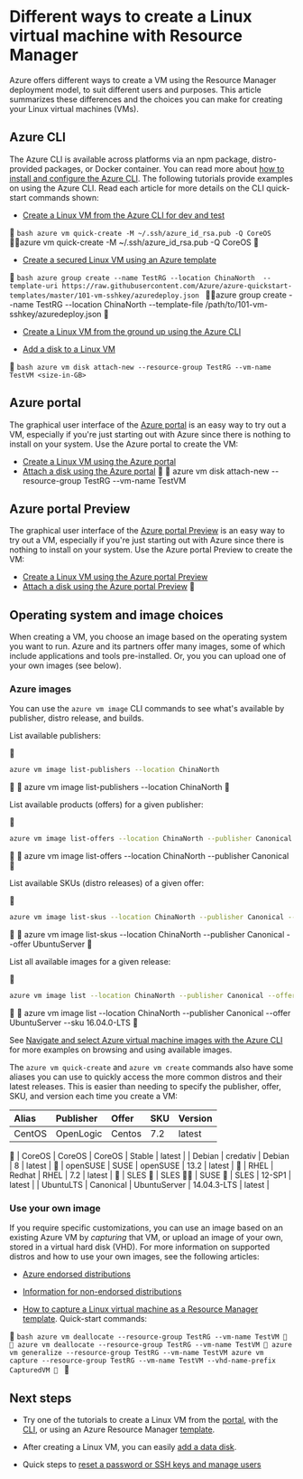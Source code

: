 <properties
	pageTitle="Different ways to create a Linux VM | Azure"
	description="Lists the different ways to create a Linux virtual machine on Azure and links to tools and tutorials for each method."
	services="virtual-machines-linux"
	documentationCenter=""
	authors="iainfoulds"
	manager="timlt"
	editor=""
	tags="azure-resource-manager"/>

<tags
	ms.service="virtual-machines-linux"
	ms.devlang="na"
	ms.topic="get-started-article"
	ms.tgt_pltfrm="vm-linux"
	ms.workload="infrastructure-services"
	ms.date="07/06/2016"
	wacn.date=""
	ms.author="iainfou"/>

# Different ways to create a Linux virtual machine with Resource Manager

Azure offers different ways to create a VM using the Resource Manager deployment model, to suit different users and purposes. This article summarizes these differences and the choices you can make for creating your Linux virtual machines (VMs).

## Azure CLI 

The Azure CLI is available across platforms via an npm package, distro-provided packages, or Docker container. You can read more about [how to install and configure the Azure CLI](/documentation/articles/xplat-cli-install/). The following tutorials provide examples on using the Azure CLI. Read each article for more details on the CLI quick-start commands shown:

* [Create a Linux VM from the Azure CLI for dev and test](/documentation/articles/virtual-machines-linux-quick-create-cli/)


	```bash
	azure vm quick-create -M ~/.ssh/azure_id_rsa.pub -Q CoreOS
	```


		azure vm quick-create -M ~/.ssh/azure_id_rsa.pub -Q CoreOS


* [Create a secured Linux VM using an Azure template](/documentation/articles/virtual-machines-linux-create-ssh-secured-vm-from-template/)


	```bash
	azure group create --name TestRG --location ChinaNorth 
		--template-uri https://raw.githubusercontent.com/Azure/azure-quickstart-templates/master/101-vm-sshkey/azuredeploy.json
	```


		azure group create --name TestRG --location ChinaNorth 
			--template-file /path/to/101-vm-sshkey/azuredeploy.json


* [Create a Linux VM from the ground up using the Azure CLI](/documentation/articles/virtual-machines-linux-create-cli-complete/)

* [Add a disk to a Linux VM](/documentation/articles/virtual-machines-linux-add-disk/)


	```bash
	azure vm disk attach-new --resource-group TestRG --vm-name TestVM <size-in-GB>
	```

## Azure portal 

The graphical user interface of the [Azure portal](https://portal.azure.cn) is an easy way to try out a VM, especially if you're just starting out with Azure since there is nothing to install on your system. Use the Azure portal  to create the VM:

* [Create a Linux VM using the Azure portal](/documentation/articles/virtual-machines-linux-quick-create-portal/)
* [Attach a disk using the Azure portal](/documentation/articles/virtual-machines-linux-attach-disk-portal/)


		azure vm disk attach-new --resource-group TestRG --vm-name TestVM <size-in-GB>

## Azure portal Preview

The graphical user interface of the [Azure portal Preview](https://portal.azure.cn) is an easy way to try out a VM, especially if you're just starting out with Azure since there is nothing to install on your system. Use the Azure portal Preview to create the VM:

* [Create a Linux VM using the Azure portal Preview](/documentation/articles/virtual-machines-linux-quick-create-portal/)
* [Attach a disk using the Azure portal Preview](/documentation/articles/virtual-machines-linux-attach-disk-portal/)


## Operating system and image choices
When creating a VM, you choose an image based on the operating system you want to run. Azure and its partners offer many images, some of which include applications and tools pre-installed. Or, you you can upload one of your own images (see below).

### Azure images
You can use the `azure vm image` CLI commands to see what's available by publisher, distro release, and builds.

List available publishers:


```bash
azure vm image list-publishers --location ChinaNorth
```


	azure vm image list-publishers --location ChinaNorth


List available products (offers) for a given publisher:


```bash
azure vm image list-offers --location ChinaNorth --publisher Canonical
```


	azure vm image list-offers --location ChinaNorth --publisher Canonical


List available SKUs (distro releases) of a given offer:


```bash
azure vm image list-skus --location ChinaNorth --publisher Canonical --offer UbuntuServer
```


	azure vm image list-skus --location ChinaNorth --publisher Canonical --offer UbuntuServer


List all available images for a given release:


```bash
azure vm image list --location ChinaNorth --publisher Canonical --offer UbuntuServer --sku 16.04.0-LTS
```


	azure vm image list --location ChinaNorth --publisher Canonical --offer UbuntuServer --sku 16.04.0-LTS


See [Navigate and select Azure virtual machine images with the Azure CLI](/documentation/articles/virtual-machines-linux-cli-ps-findimage/) for more examples on browsing and using available images.

The `azure vm quick-create` and `azure vm create` commands also have some aliases you can use to quickly access the more common distros and their latest releases. This is easier than needing to specify the publisher, offer, SKU, and version each time you create a VM:

| Alias     | Publisher | Offer        | SKU         | Version |
|:----------|:----------|:-------------|:------------|:--------|
| CentOS    | OpenLogic | Centos       | 7.2         | latest  |

| CoreOS    | CoreOS    | CoreOS       | Stable      | latest  |
| Debian    | credativ  | Debian       | 8           | latest  |

| openSUSE  | SUSE      | openSUSE     | 13.2        | latest  |

| RHEL      | Redhat    | RHEL         | 7.2         | latest  |

| SLES       | SLES  | SUSE       | SLES         | 12-SP1      | latest  |
| UbuntuLTS | Canonical | UbuntuServer | 14.04.3-LTS | latest  |

### Use your own image

If you require specific customizations, you can use an image based on an existing Azure VM by *capturing* that VM, or upload an image of your own, stored in a virtual hard disk (VHD). For more information on supported distros and how to use your own images, see the following articles:

* [Azure endorsed distributions](/documentation/articles/virtual-machines-linux-endorsed-distros/)

* [Information for non-endorsed distributions](/documentation/articles/virtual-machines-linux-create-upload-generic/)

* [How to capture a Linux virtual machine as a Resource Manager template](/documentation/articles/virtual-machines-linux-capture-image/). Quick-start commands:


	```bash
	azure vm deallocate --resource-group TestRG --vm-name TestVM


		azure vm deallocate --resource-group TestRG --vm-name TestVM

	azure vm generalize --resource-group TestRG --vm-name TestVM
	azure vm capture --resource-group TestRG --vm-name TestVM --vhd-name-prefix CapturedVM

	```


## Next steps

* Try one of the tutorials to create a Linux VM from the [portal](/documentation/articles/virtual-machines-linux-quick-create-portal/), with the [CLI](/documentation/articles/virtual-machines-linux-quick-create-cli/), or using an Azure Resource Manager [template](/documentation/articles/virtual-machines-linux-cli-deploy-templates/).

* After creating a Linux VM, you can easily [add a data disk](/documentation/articles/virtual-machines-linux-add-disk/).

* Quick steps to [reset a password or SSH keys and manage users](/documentation/articles/virtual-machines-linux-using-vmaccess-extension/)
